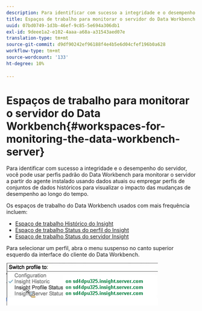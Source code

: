 ```yaml
---
description: Para identificar com sucesso a integridade e o desempenho do servidor, você pode usar perfis padrão do Data Workbench para monitorar o servidor a partir do agente instalado usando dados atuais ou empregar perfis de conjuntos de dados históricos para visualizar o impacto das mudanças de desempenho ao longo do tempo.
title: Espaços de trabalho para monitorar o servidor do Data Workbench
uuid: 07bd0749-1d3b-46ef-9c85-5e694a306db1
exl-id: 9deee1a2-e102-4aaa-a68a-a31543aed07e
translation-type: tm+mt
source-git-commit: d9df90242ef96188f4e4b5e6d04cfef196b0a628
workflow-type: tm+mt
source-wordcount: '133'
ht-degree: 10%

---
```


# Espaços de trabalho para monitorar o servidor do Data Workbench{#workspaces-for-monitoring-the-data-workbench-server}

Para identificar com sucesso a integridade e o desempenho do servidor, você pode usar perfis padrão do Data Workbench para monitorar o servidor a partir do agente instalado usando dados atuais ou empregar perfis de conjuntos de dados históricos para visualizar o impacto das mudanças de desempenho ao longo do tempo.

Os espaços de trabalho do Data Workbench usados com mais frequência incluem:

* [Espaço de trabalho Histórico do Insight](../../../home/monitoring-installation/monitoring-profiles/monitoring-historical-using.md#concept-4a4661f3728540e699b92dac80c44015)
* [Espaço de trabalho Status do perfil do Insight](../../../home/monitoring-installation/monitoring-profiles/monitoring-profile-using.md#concept-b4f472ece1094abc9192d89fdce5e104)
* [Espaço de trabalho Status do servidor Insight](../../../home/monitoring-installation/monitoring-profiles/monitoring-server-using.md#concept-b4f472ece1094abc9192d89fdce5e104)

Para selecionar um perfil, abra o menu suspenso no canto superior esquerdo da interface do cliente do Data Workbench.

![](assets/profile_switch.png)
